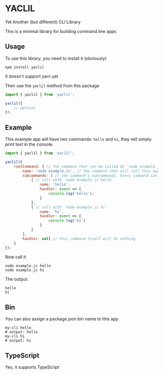 # YACLIL

Yet Another (but different) CLI Library

This is a minimal library for building command line apps

## Usage

To use this library, you need to install it (obviously)

```shell
npm install yaclil
```

It doesn't support yarn yet

Then use the `yaclil` method from this package

```js
import { yaclil } from 'yaclil';

yaclil({
    // options
});
```

## Example

This example app will have two commands: `hello` and `hi`, they will simply print text in the console.

```js
import { yaclil } from 'yaclil';

yaclil({
    rootCommand: { // the command that can be called by `node example.js`
        name: 'node example.js', // the command that will call this app
        subcommands: [ // the command's subcommands. Every command can have them
            { // call with `node example.js hello`
                name: 'hello',
                handler: event => {
                    console.log('hello');
                }
            },
            { // call with `node example.js hi`
                name: 'hi',
                handler: event => {
                    console.log('hi')
                }
            }
        ],
        handler: null // this command itself will do nothing
    }
});
```

Now call it

```shell
node example.js hello
node example.js hi
```

The output:

```
hello
hi
```

## Bin

You can also assign a package.json bin name to this app

```shell
my-cli hello
# output: hello
my-cli hi
# output: hi
```

## TypeScript

Yes, it supports TypeScript
